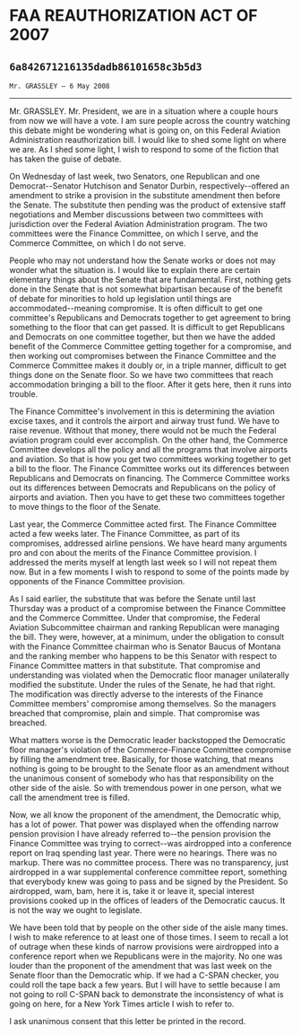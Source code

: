# FAA REAUTHORIZATION ACT OF 2007
## `6a842671216135dadb86101658c3b5d3`
`Mr. GRASSLEY — 6 May 2008`

---


Mr. GRASSLEY. Mr. President, we are in a situation where a couple 
hours from now we will have a vote. I am sure people across the country 
watching this debate might be wondering what is going on, on this 
Federal Aviation Administration reauthorization bill. I would like to 
shed some light on where we are. As I shed some light, I wish to 
respond to some of the fiction that has taken the guise of debate.

On Wednesday of last week, two Senators, one Republican and one 
Democrat--Senator Hutchison and Senator Durbin, respectively--offered 
an amendment to strike a provision in the substitute amendment then 
before the Senate. The substitute then pending was the product of 
extensive staff negotiations and Member discussions between two 
committees with jurisdiction over the Federal Aviation Administration 
program. The two committees were the Finance Committee, on which I 
serve, and the Commerce Committee, on which I do not serve.

People who may not understand how the Senate works or does not may 
wonder what the situation is. I would like to explain there are certain 
elementary things about the Senate that are fundamental. First, nothing 
gets done in the Senate that is not somewhat bipartisan because of the 
benefit of debate for minorities to hold up legislation until things 
are accommodated--meaning compromise. It is often difficult to get one 
committee's Republicans and Democrats together to get agreement to 
bring something to the floor that can get passed. It is difficult to 
get Republicans and Democrats on one committee together, but then we 
have the added benefit of the Commerce Committee getting together for a 
compromise, and then working out compromises between the Finance 
Committee and the Commerce Committee makes it doubly or, in a triple 
manner, difficult to get things done on the Senate floor. So we have 
two committees that reach accommodation bringing a bill to the floor. 
After it gets here, then it runs into trouble.

The Finance Committee's involvement in this is determining the 
aviation excise taxes, and it controls the airport and airway trust 
fund. We have to raise revenue. Without that money, there would not be 
much the Federal aviation program could ever accomplish. On the other 
hand, the Commerce Committee develops all the policy and all the 
programs that involve airports and aviation. So that is how you get two 
committees working together to get a bill to the floor. The Finance 
Committee works out its differences between Republicans and Democrats 
on financing. The Commerce Committee works out its differences between 
Democrats and Republicans on the policy of airports and aviation. Then 
you have to get these two committees together to move things to the 
floor of the Senate.

Last year, the Commerce Committee acted first. The Finance Committee 
acted a few weeks later. The Finance Committee, as part of its 
compromises, addressed airline pensions. We have heard many arguments 
pro and con about the merits of the Finance Committee provision. I 
addressed the merits myself at length last week so I will not repeat 
them now. But in a few moments I wish to respond to some of the points 
made by opponents of the Finance Committee provision.

As I said earlier, the substitute that was before the Senate until 
last Thursday was a product of a compromise between the Finance 
Committee and the Commerce Committee. Under that compromise, the 
Federal Aviation Subcommittee chairman and ranking Republican were 
managing the bill. They were, however, at a minimum, under the 
obligation to consult with the Finance Committee chairman who is 
Senator Baucus of Montana and the ranking member who happens to be this 
Senator with respect to Finance Committee matters in that substitute. 
That compromise and understanding was violated when the Democratic 
floor manager unilaterally modified the substitute. Under the rules of 
the Senate, he had that right. The modification was directly adverse to 
the interests of the Finance Committee members' compromise among 
themselves. So the managers breached that compromise, plain and simple. 
That compromise was breached.

What matters worse is the Democratic leader backstopped the 
Democratic floor manager's violation of the Commerce-Finance Committee 
compromise by filling the amendment tree. Basically, for those 
watching, that means nothing is going to be brought to the Senate floor 
as an amendment without the unanimous consent of somebody who has that 
responsibility on the other side of the aisle. So with tremendous power 
in one person, what we call the amendment tree is filled.

Now, we all know the proponent of the amendment, the Democratic whip, 
has a lot of power. That power was displayed when the offending narrow 
pension provision I have already referred to--the pension provision the 
Finance Committee was trying to correct--was airdropped into a 
conference report on Iraq spending last year. There were no hearings. 
There was no markup. There was no committee process. There was no 
transparency, just airdropped in a war supplemental conference 
committee report, something that everybody knew was going to pass and 
be signed by the President. So airdropped, wam, bam, here it is, take 
it or leave it, special interest provisions cooked up in the offices of 
leaders of the Democratic caucus. It is not the way we ought to 
legislate.

We have been told that by people on the other side of the aisle many 
times. I wish to make reference to at least one of those times. I seem 
to recall a lot of outrage when these kinds of narrow provisions were 
airdropped into a conference report when we Republicans were in the 
majority. No one was louder than the proponent of the amendment that 
was last week on the Senate floor than the Democratic whip. If we had a 
C-SPAN checker, you could roll the tape back a few years. But I will 
have to settle because I am not going to roll C-SPAN back to 
demonstrate the inconsistency of what is going on here, for a New York 
Times article I wish to refer to.

I ask unanimous consent that this letter be printed in the record.